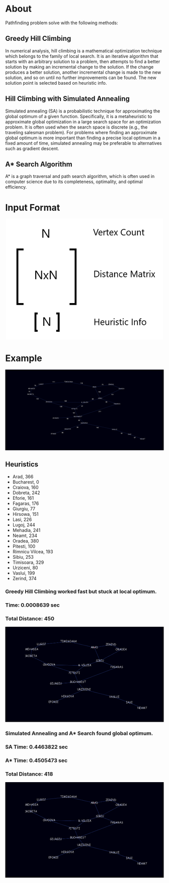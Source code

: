 # About
Pathfinding problem solve with the following methods:<br>
## Greedy Hill Climbing
 In numerical analysis, hill climbing is a mathematical optimization technique which belongs to the family of local search. It is an iterative algorithm that starts with an arbitrary solution to a problem, then attempts to find a better solution by making an incremental change to the solution. If the change produces a better solution, another incremental change is made to the new solution, and so on until no further improvements can be found. The new solution point is selected based on heuristic info.
 
## Hill Climbing with Simulated Annealing
Simulated annealing (SA) is a probabilistic technique for approximating the global optimum of a given function. Specifically, it is a metaheuristic to approximate global optimization in a large search space for an optimization problem. It is often used when the search space is discrete (e.g., the traveling salesman problem). For problems where finding an approximate global optimum is more important than finding a precise local optimum in a fixed amount of time, simulated annealing may be preferable to alternatives such as gradient descent. 

## A* Search Algorithm
A* is a graph traversal and path search algorithm, which is often used in computer science due to its completeness, optimality, and optimal efficiency.
# Input Format
<p align="center">
  <img src="/Images/input_format.png"  width="500">
</p>

# Example
<p align="center">
  <img src="/Images/romania_map_example.png">
</p>

## Heuristics
- Arad, 366
- Bucharest, 0
- Craiova, 160
- Dobreta, 242
- Eforie, 161
- Fagaras, 176
- Giurgiu, 77
- Hirsowa, 151
- Lasi, 226
- Lugoj, 244
- Mehadia, 241
- Neamt, 234
- Oradea, 380
- Pitesti, 100
- Rimnicu Vilcea, 193
- Sibiu, 253
- Timisoara, 329
- Urziceni, 80
- Vaslui, 199
- Zerind, 374

### Greedy Hill Climbing worked fast but stuck at local optimum.

### Time: 0.0008639 sec

### Total Distance: 450

<p align="center">
  <img src="/Images/romania_map_localoptimum.gif">
</p>

### Simulated Annealing and A* Search found global optimum.

### SA Time: 0.4463822 sec

### A* Time: 0.4505473 sec

### Total Distance: 418

<p align="center">
  <img src="/Images/romania_map_globaloptimum.gif">
</p>
